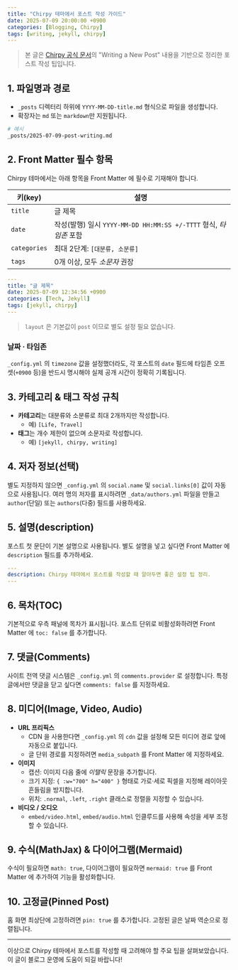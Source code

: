 ```yaml
---
title: "Chirpy 테마에서 포스트 작성 가이드"
date: 2025-07-09 20:00:00 +0900
categories: [Blogging, Chirpy]
tags: [writing, jekyll, chirpy]
---
```


> 본 글은 [Chirpy 공식 문서](https://chirpy.cotes.page/posts/write-a-new-post/)의 "Writing a New Post" 내용을 기반으로 정리한 포스트 작성 팁입니다.

## 1. 파일명과 경로

* `_posts` 디렉터리 하위에 `YYYY-MM-DD-title.md` 형식으로 파일을 생성합니다.
* 확장자는 `md` 또는 `markdown`만 지원됩니다.

```bash
# 예시
_posts/2025-07-09-post-writing.md
```

## 2. Front Matter 필수 항목

Chirpy 테마에서는 아래 항목을 Front Matter 에 필수로 기재해야 합니다.

| 키(key) | 설명 |
|---------|------|
| `title` | 글 제목 |
| `date`  | 작성(발행) 일시 `YYYY-MM-DD HH:MM:SS +/-TTTT` 형식, *타임존* 포함 |
| `categories` | 최대 2단계: `[대분류, 소분류]` |
| `tags` | 0개 이상, 모두 *소문자* 권장 |

```yaml
---
title: "글 제목"
date: 2025-07-09 12:34:56 +0900
categories: [Tech, Jekyll]
tags: [jekyll, chirpy]
---
```

> `layout` 은 기본값이 `post` 이므로 별도 설정 필요 없습니다.

### 날짜 · 타임존

`_config.yml` 의 `timezone` 값을 설정했더라도, 각 포스트의 `date` 필드에 타임존 오프셋(`+0900` 등)을 반드시 명시해야 실제 공개 시간이 정확히 기록됩니다.

## 3. 카테고리 & 태그 작성 규칙

* **카테고리**는 대분류와 소분류로 최대 2개까지만 작성합니다.
  * 예) `[Life, Travel]`
* **태그**는 개수 제한이 없으며 소문자로 작성합니다.
  * 예) `[jekyll, chirpy, writing]`

## 4. 저자 정보(선택)

별도 지정하지 않으면 `_config.yml` 의 `social.name` 및 `social.links[0]` 값이 자동으로 사용됩니다. 여러 명의 저자를 표시하려면 `_data/authors.yml` 파일을 만들고 `author`(단일) 또는 `authors`(다중) 필드를 사용하세요.

## 5. 설명(description)

포스트 첫 문단이 기본 설명으로 사용됩니다. 별도 설명을 넣고 싶다면 Front Matter 에 `description` 필드를 추가하세요.

```yaml
---
description: Chirpy 테마에서 포스트를 작성할 때 알아두면 좋은 설정 팁 정리.
---
```

## 6. 목차(TOC)

기본적으로 우측 패널에 목차가 표시됩니다. 포스트 단위로 비활성화하려면 Front Matter 에 `toc: false` 를 추가합니다.

## 7. 댓글(Comments)

사이트 전역 댓글 시스템은 `_config.yml` 의 `comments.provider` 로 설정합니다. 특정 글에서만 댓글을 닫고 싶다면 `comments: false` 를 지정하세요.

## 8. 미디어(Image, Video, Audio)

* **URL 프리픽스**
  * CDN 을 사용한다면 `_config.yml` 의 `cdn` 값을 설정해 모든 미디어 경로 앞에 자동으로 붙입니다.
  * 글 단위 경로를 지정하려면 `media_subpath` 를 Front Matter 에 지정하세요.
* **이미지**
  * 캡션: 이미지 다음 줄에 _이탤릭_ 문장을 추가합니다.
  * 크기 지정: `{ :w="700" h="400" }` 형태로 가로·세로 픽셀을 지정해 레이아웃 흔들림을 방지합니다.
  * 위치: `.normal`, `.left`, `.right` 클래스로 정렬을 지정할 수 있습니다.
* **비디오 / 오디오**
  * `embed/video.html`, `embed/audio.html` 인클루드를 사용해 속성을 세부 조정할 수 있습니다.

## 9. 수식(MathJax) & 다이어그램(Mermaid)

수식이 필요하면 `math: true`, 다이어그램이 필요하면 `mermaid: true` 를 Front Matter 에 추가하여 기능을 활성화합니다.

## 10. 고정글(Pinned Post)

홈 화면 최상단에 고정하려면 `pin: true` 를 추가합니다. 고정된 글은 날짜 역순으로 정렬됩니다.

---

이상으로 Chirpy 테마에서 포스트를 작성할 때 고려해야 할 주요 팁을 살펴보았습니다. 이 글이 블로그 운영에 도움이 되길 바랍니다! 